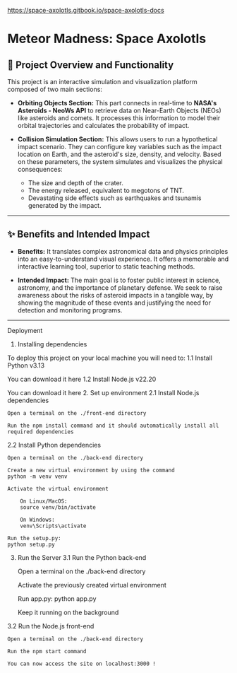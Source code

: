 https://space-axolotls.gitbook.io/space-axolotls-docs
# Meteor Madness: Space Axolotls

## 🚀 Project Overview and Functionality

This project is an interactive simulation and visualization platform composed of two main sections:

* **Orbiting Objects Section:** This part connects in real-time to **NASA's Asteroids - NeoWs API** to retrieve data on Near-Earth Objects (NEOs) like asteroids and comets. It processes this information to model their orbital trajectories and calculates the probability of impact.

* **Collision Simulation Section:** This allows users to run a hypothetical impact scenario. They can configure key variables such as the impact location on Earth, and the asteroid's size, density, and velocity. Based on these parameters, the system simulates and visualizes the physical consequences:
    * The size and depth of the crater.
    * The energy released, equivalent to megotons of TNT.
    * Devastating side effects such as earthquakes and tsunamis generated by the impact.

---

## ✨ Benefits and Intended Impact

* **Benefits:** It translates complex astronomical data and physics principles into an easy-to-understand visual experience. It offers a memorable and interactive learning tool, superior to static teaching methods.

* **Intended Impact:** The main goal is to foster public interest in science, astronomy, and the importance of planetary defense. We seek to raise awareness about the risks of asteroid impacts in a tangible way, by showing the magnitude of these events and justifying the need for detection and monitoring programs.

---

Deployment
1. Installing dependencies

To deploy this project on your local machine you will need to:
1.1 Install Python v3.13

You can download it here
1.2 Install Node.js v22.20

You can download it here
2. Set up environment
2.1 Install Node.js dependencies

    Open a terminal on the ./front-end directory

    Run the npm install command and it should automatically install all required dependencies

2.2 Install Python dependencies

    Open a terminal on the ./back-end directory

    Create a new virtual environment by using the command
    python -m venv venv

    Activate the virtual environment

        On Linux/MacOS:
        source venv/bin/activate

        On Windows:
        venv\Scripts\activate

    Run the setup.py:
    python setup.py

3. Run the Server
3.1 Run the Python back-end

    Open a terminal on the ./back-end directory

    Activate the previously created virtual environment

    Run app.py:
    python app.py

    Keep it running on the background

3.2 Run the Node.js front-end

    Open a terminal on the ./back-end directory

    Run the npm start command

    You can now access the site on localhost:3000 !
